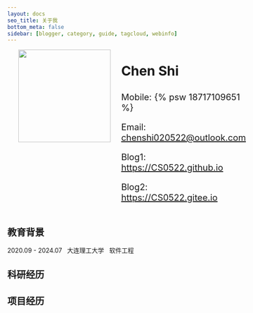 ```yaml
---
layout: docs
seo_title: 关于我
bottom_meta: false
sidebar: [blogger, category, guide, tagcloud, webinfo]
---
```


<div class="profile" style="display: flex; margin-left: 5%">
<div class="img" style="height: auto; width: auto;">
<img src="/images/profile.jpg" height="auto" width="210"/>
</div>
<div class="text" style="margin-left: 5%;">
<p style="font-weight: bold; font-size: 30px">Chen Shi</p>
<p style="font-size: 20px" align="left">Mobile: {% psw 18717109651 %}</p>
<p style="font-size: 20px" align="left">Email: <a href="mailto: chenshi020522@outlook.com" target="_blank">chenshi020522@outlook.com</a></p>
<p style="font-size: 20px" align="left">Blog1: <a href="https://CS0522.github.io" target="_blank">https://CS0522.github.io</a></p>
<p style="font-size: 20px" align="left">Blog2: <a href="https://CS0522.gitee.io" target="_blank">https://CS0522.gitee.io</a></p>
</div>
</div>


## 教育背景

2020.09 - 2024.07&nbsp;&nbsp;&nbsp;大连理工大学&nbsp;&nbsp;&nbsp;软件工程

## 科研经历

## 项目经历
